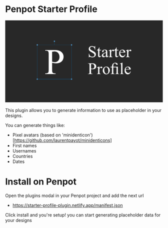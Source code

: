 # Penpot Starter Profile

![image](public/content/cover.png)

This plugin allows you to generate information to use as placeholder in your designs.

You can generate things like:

- Pixel avatars (based on 'minidenticon')[https://github.com/laurentpayot/minidenticons]
- First names
- Usernames
- Countries
- Dates

# Install on Penpot

Open the plugins modal in your Penpot project and add the next url

- https://starter-profile-plugin.netlify.app/manifest.json

Click install and you're setup! you can start generating placeholder data for your designs
